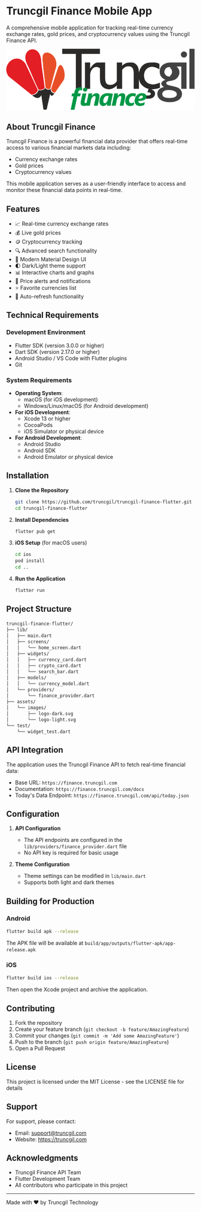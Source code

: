 # Truncgil Finance Mobile App

A comprehensive mobile application for tracking real-time currency exchange rates, gold prices, and cryptocurrency values using the Truncgil Finance API.

![Truncgil Finance](assets/images/logo-dark.svg)

## About Truncgil Finance

Truncgil Finance is a powerful financial data provider that offers real-time access to various financial markets data including:
- Currency exchange rates
- Gold prices
- Cryptocurrency values

This mobile application serves as a user-friendly interface to access and monitor these financial data points in real-time.

## Features

- 📈 Real-time currency exchange rates
- 💰 Live gold prices
- 🪙 Cryptocurrency tracking
- 🔍 Advanced search functionality
- 📱 Modern Material Design UI
- 🌓 Dark/Light theme support
- 📊 Interactive charts and graphs
- 🔔 Price alerts and notifications
- ⭐️ Favorite currencies list
- 🔄 Auto-refresh functionality

## Technical Requirements

### Development Environment

- Flutter SDK (version 3.0.0 or higher)
- Dart SDK (version 2.17.0 or higher)
- Android Studio / VS Code with Flutter plugins
- Git

### System Requirements

- **Operating System**: 
  - macOS (for iOS development)
  - Windows/Linux/macOS (for Android development)
- **For iOS Development**:
  - Xcode 13 or higher
  - CocoaPods
  - iOS Simulator or physical device
- **For Android Development**:
  - Android Studio
  - Android SDK
  - Android Emulator or physical device

## Installation

1. **Clone the Repository**
   ```bash
   git clone https://github.com/truncgil/truncgil-finance-flutter.git
   cd truncgil-finance-flutter
   ```

2. **Install Dependencies**
   ```bash
   flutter pub get
   ```

3. **iOS Setup** (for macOS users)
   ```bash
   cd ios
   pod install
   cd ..
   ```

4. **Run the Application**
   ```bash
   flutter run
   ```

## Project Structure

```
truncgil-finance-flutter/
├── lib/
│   ├── main.dart
│   ├── screens/
│   │   └── home_screen.dart
│   ├── widgets/
│   │   ├── currency_card.dart
│   │   ├── crypto_card.dart
│   │   └── search_bar.dart
│   ├── models/
│   │   └── currency_model.dart
│   └── providers/
│       └── finance_provider.dart
├── assets/
│   └── images/
│       ├── logo-dark.svg
│       └── logo-light.svg
└── test/
    └── widget_test.dart
```

## API Integration

The application uses the Truncgil Finance API to fetch real-time financial data:

- Base URL: `https://finance.truncgil.com`
- Documentation: `https://finance.truncgil.com/docs`
- Today's Data Endpoint: `https://finance.truncgil.com/api/today.json`

## Configuration

1. **API Configuration**
   - The API endpoints are configured in the `lib/providers/finance_provider.dart` file
   - No API key is required for basic usage

2. **Theme Configuration**
   - Theme settings can be modified in `lib/main.dart`
   - Supports both light and dark themes

## Building for Production

### Android
```bash
flutter build apk --release
```
The APK file will be available at `build/app/outputs/flutter-apk/app-release.apk`

### iOS
```bash
flutter build ios --release
```
Then open the Xcode project and archive the application.

## Contributing

1. Fork the repository
2. Create your feature branch (`git checkout -b feature/AmazingFeature`)
3. Commit your changes (`git commit -m 'Add some AmazingFeature'`)
4. Push to the branch (`git push origin feature/AmazingFeature`)
5. Open a Pull Request

## License

This project is licensed under the MIT License - see the LICENSE file for details

## Support

For support, please contact:
- Email: support@truncgil.com
- Website: https://truncgil.com

## Acknowledgments

- Truncgil Finance API Team
- Flutter Development Team
- All contributors who participate in this project

---

Made with ❤️ by Truncgil Technology
